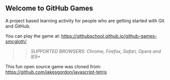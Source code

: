 ## Welcome to GitHub Games

A project based learning activity for people who are getting started with Git and GitHub.

You can play the game at: https://githubschool.github.io/github-games-smcgloth/

>> _*SUPPORTED BROWSERS*: Chrome, Firefox, Safari, Opera and IE9+_

This fun open source game was cloned from: https://github.com/jakesgordon/javascript-tetris
